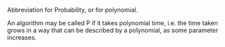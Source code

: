 Abbreviation for Probability, or for polynomial.

An algorithm may be called P if it takes polynomial time, i.e. the time
taken grows in a way that can be described by a polynomial, as some
parameter increases.
